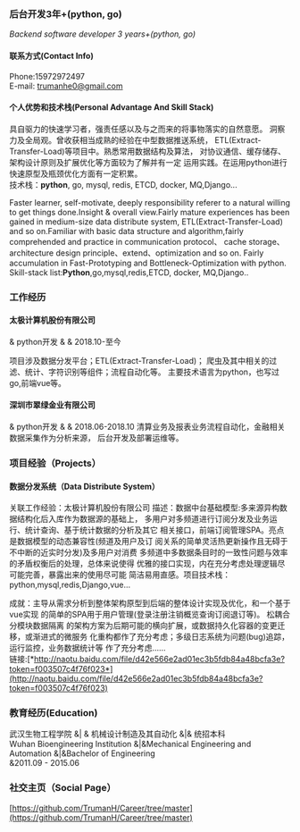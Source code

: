 ### 后台开发3年+(python, go)
*Backend software developer 3 years+(python, go)*

#### 联系方式(Contact Info)
Phone:15972972497   
E-mail: trumanhe0@gmail.com

#### 个人优势和技术栈(Personal Advantage And Skill Stack)
具自驱力的快速学习者，强责任感以及与之而来的将事物落实的自然意愿。
洞察力及全局观。曾收获相当成熟的经验在中型数据推送系统，
ETL(Extract-Transfer-Load)等项目中。熟悉常用数据结构及算法，
对协议通信、缓存储存、架构设计原则及扩展优化等方面较为了解并有一定
运用实践。在运用python进行快速原型及瓶颈优化方面有一定积累。   
技术栈：__python__, go, mysql, redis, ETCD, docker, MQ,Django...

Faster learner, self-motivate, deeply responsibility referer to a
natural willing to get things done.Insight & overall view.Fairly mature 
experiences has been gained in medium-size data distribute system, 
ETL(Extract-Transfer-Load) and so on.Familiar with basic data structure
and algorithm,fairly comprehended and practice in communication protocol、
cache storage、architecture design principle、extend、optimization and so on.
Fairly accumulation in Fast-Prototyping and Bottleneck-Optimization
with python.    
Skill-stack list:__Python__,go,mysql,redis,ETCD, docker, MQ,Django..

### 工作经历
#### 太极计算机股份有限公司
& python开发  & & 2018.10-至今

项目涉及数据分发平台；ETL(Extract-Transfer-Load)；
爬虫及其中相关的过滤、统计、字符识别等组件；流程自动化等。
主要技术语言为python，也写过go,前端vue等。

#### 深圳市翠绿金业有限公司
& python开发  & & 2018.06-2018.10
清算业务及报表业务流程自动化，金融相关数据采集作为分析来源，
后台开发及部署运维等。

### 项目经验（Projects）
#### 数据分发系统（Data Distribute System）
关联工作经验：太极计算机股份有限公司
描述：数据中台基础模型:多来源异构数据结构化后入库作为数据源的基础上，
多用户对多频道进行订阅分发及业务运行、统计查询、基于统计数据的分析及其它
相关接口，前端订阅管理SPA。亮点是数据模型的动态兼容性(频道及用户及订
阅关系的简单灵活热更新操作且无碍于不中断的近实时分发)及多用户对消费
多频道中多数据条目时的一致性问题与效率的矛盾权衡后的处理，总体来说使得
优雅的接口实现，内在充分考虑处理逻辑尽可能完善，暴露出来的使用尽可能
简洁易用直感。项目技术栈：python,mysql,redis,Django,vue...

成就：主导从需求分析到整体架构原型到后端的整体设计实现及优化，和一个基于vue实现
的简单的SPA用于用户管理(登录注册注销概览查询订阅退订等)。 松耦合分模块数据隔离
的架构方案为后期可能的横向扩展，或数据持久化容器的变更迁移，或渐进式的微服务
化重构都作了充分考虑；多级日志系统为问题(bug)追踪，运行监控，业务数据统计等
作了充分考虑……    
链接:[*http://naotu.baidu.com/file/d42e566e2ad01ec3b5fdb84a48bcfa3e?token=f003507c4f76f023*](http://naotu.baidu.com/file/d42e566e2ad01ec3b5fdb84a48bcfa3e?token=f003507c4f76f023)     

### 教育经历(Education)
武汉生物工程学院 &| & 机械设计制造及其自动化 &|& 统招本科    
Wuhan Bioengineering Institution &|&Mechanical Engineering and Automation &|&Bachelor of Engineering    
 &2011.09 - 2015.06
 
### 社交主页（Social Page）
[https://github.com/TrumanH/Career/tree/master](https://github.com/TrumanH/Career/tree/master)
